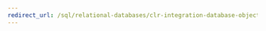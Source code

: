 ```yaml
---
redirect_url: /sql/relational-databases/clr-integration-database-objects-user-defined-functions/clr-scalar-valued-functions?toc=%2fsql%2frelational-databases%2fclr-integration-database-objects-user-defined-functions%2ftoc.json
---
```

